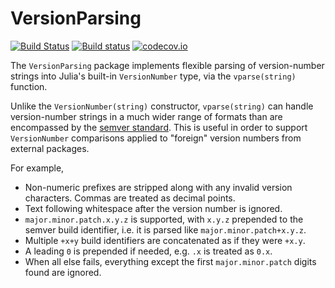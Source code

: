 # VersionParsing

[![Build Status](https://travis-ci.org/JuliaInterop/VersionParsing.jl.svg?branch=master)](https://travis-ci.org/JuliaInterop/VersionParsing.jl)
[![Build status](https://ci.appveyor.com/api/projects/status/ae5feyhjn609p7ec?svg=true)](https://ci.appveyor.com/project/StevenGJohnson/versionparsing-jl)
[![codecov.io](http://codecov.io/github/JuliaInterop/VersionParsing.jl/coverage.svg?branch=master)](http://codecov.io/github/JuliaInterop/VersionParsing.jl?branch=master)

The `VersionParsing` package implements flexible parsing of
version-number strings into Julia's built-in `VersionNumber` type, via
the `vparse(string)` function.

Unlike the `VersionNumber(string)` constructor, `vparse(string)` can
handle version-number strings in a much wider range of formats than
are encompassed by the [semver standard](https://semver.org/).  This
is useful in order to support `VersionNumber` comparisons applied
to "foreign" version numbers from external packages.

For example,

* Non-numeric prefixes are stripped along with any invalid version characters.
  Commas are treated as decimal points.
* Text following whitespace after the version number is ignored.
* `major.minor.patch.x.y.z` is supported, with `x.y.z` prepended to the
  semver build identifier, i.e. it is parsed like `major.minor.patch+x.y.z`.
* Multiple `+x+y` build identifiers are concatenated as if they were `+x.y`.
* A leading `0` is prepended if needed, e.g. `.x` is treated as `0.x`.
* When all else fails, everything except the first `major.minor.patch`
  digits found are ignored.
